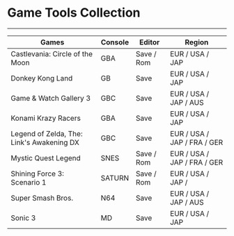 # Game Tools Collection

---

| Games                                     | Console | Editor     | Region                      |
| ----------------------------------------- | ------- | ---------- | --------------------------- |
| Castlevania: Circle of the Moon           | GBA     | Save / Rom | EUR / USA / JAP             |
| Donkey Kong Land                          | GB      | Save       | EUR / USA / JAP             |
| Game & Watch Gallery 3                    | GBC     | Save       | EUR / USA / JAP / AUS       |
| Konami Krazy Racers                       | GBA     | Save       | EUR / USA / JAP             |
| Legend of Zelda, The: Link's Awakening DX | GBC     | Save       | EUR / USA / JAP / FRA / GER |
| Mystic Quest Legend                       | SNES    | Save / Rom | EUR / USA / JAP / FRA / GER |
| Shining Force 3: Scenario 1               | SATURN  | Save / Rom | EUR / USA / JAP /           |
| Super Smash Bros.                         | N64     | Save       | EUR / USA / JAP / AUS       |
| Sonic 3                                   | MD      | Save       | EUR / USA / JAP             |
